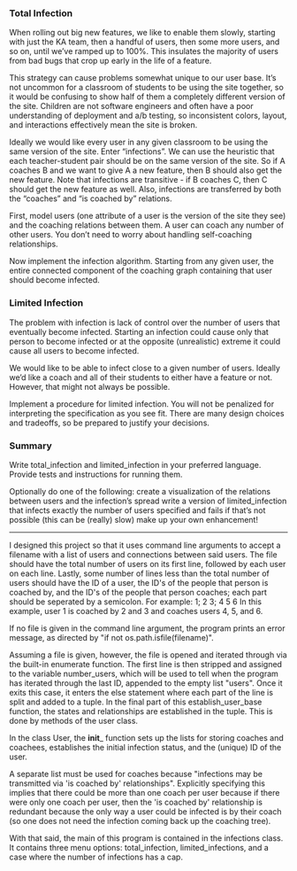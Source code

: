 
<h3>Total Infection</h3>

When rolling out big new features, we like to enable them slowly, starting with just the KA team, then a handful of users, then some more users, and so on, until we’ve ramped up to 100%. This insulates the majority of users from bad bugs that crop up early in the life of a feature.

This strategy can cause problems somewhat unique to our user base. It’s not uncommon for a classroom of students to be using the site together, so it would be confusing to show half of them a completely different version of the site. Children are not software engineers and often have a poor understanding of deployment and a/b testing, so inconsistent colors, layout, and interactions effectively mean the site is broken.

Ideally we would like every user in any given classroom to be using the same version of the site. Enter “infections”. We can use the heuristic that each teacher-student pair should be on the same version of the site. So if A coaches B and we want to give A a new feature, then B should also get the new feature. Note that infections are transitive - if B coaches C, then C should get the new feature as well. Also, infections are transferred by both the “coaches” and “is coached by” relations.

First, model users (one attribute of a user is the version of the site they see) and the coaching relations between them. A user can coach any number of other users. You don’t need to worry about handling self-coaching relationships.

Now implement the infection algorithm. Starting from any given user, the entire connected component of the coaching graph containing that user should become infected.

<h3>Limited Infection </h3>

The problem with infection is lack of control over the number of users that eventually become infected. Starting an infection could cause only that person to become infected or at the opposite (unrealistic) extreme it could cause all users to become infected.

We would like to be able to infect close to a given number of users. Ideally we’d like a coach and all of their students to either have a feature or not. However, that might not always be possible.

Implement a procedure for limited infection. You will not be penalized for interpreting the specification as you see fit. There are many design choices and tradeoffs, so be prepared to justify your decisions.

<h3> Summary </h3>

Write total_infection and limited_infection in your preferred language. Provide tests and instructions for running them. 
 
Optionally do one of the following:
create a visualization of the relations between users and the infection’s spread
write a version of limited_infection that infects exactly the number of users specified and fails if that’s not possible (this can be (really) slow)
make up your own enhancement! 

-------------------------------------------------------------------------------------------------------------------

I designed this project so that it uses command line arguments to accept a filename with a list of users and connections between said users. The file 
should have the total number of users on its first line, followed by each user on each line. Lastly, some number of lines less than the total number 
of users should have the ID of a user, the ID's of the people that person is coached by, and the ID's of the people that person coaches; each part should 
be seperated by a semicolon. 
For example: 
	1; 2 3; 4 5 6
In this example, user 1 is coached by 2 and 3 and coaches users 4, 5, and 6.

If no file is given in the command line argument, the program prints an error message, as directed by "if not os.path.isfile(filename)". 

Assuming a file is given, however, the file is opened and iterated through via the built-in enumerate function. The first line is then 
stripped and assigned to the variable number_users, which will be used to tell when the program has iterated through the last ID, appended
to the empty list "users". Once it exits this case, it enters the else statement where each part of the line is split and added to a tuple.
In the final part of this establish_user_base function, the states and relationships are established in the tuple. This is done by methods 
of the user class.

In the class User, the __init___ function sets up the lists for storing coaches and coachees, establishes the initial infection status, 
and the (unique) ID of the user.

A separate list must be used for coaches because "infections may be transmitted via 'is coached by' relationships". Explicitly specifying 
this implies that there could be more than one coach per user because if there were only one coach per user, then the 'is coached by' 
relationship is redundant because the only way a user could be infected is by their coach (so one does not need the infection coming back 
up the coaching tree).

With that said, the main of this program is contained in the infections class. It contains three menu options: total_infection, limited_infections,
and a case where the number of infections has a cap. 




